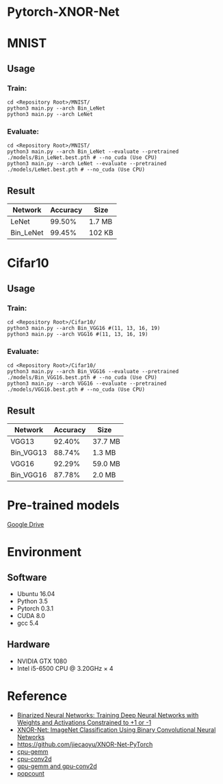 # Pytorch-XNOR-Net


# MNIST

## Usage
### Train:
~~~shell
cd <Repository Root>/MNIST/
python3 main.py --arch Bin_LeNet
python3 main.py --arch LeNet
~~~
### Evaluate:
~~~shell
cd <Repository Root>/MNIST/
python3 main.py --arch Bin_LeNet --evaluate --pretrained ./models/Bin_LeNet.best.pth # --no_cuda (Use CPU)
python3 main.py --arch LeNet --evaluate --pretrained ./models/LeNet.best.pth # --no_cuda (Use CPU)
~~~
## Result
|  Network  | Accuracy |  Size   |
|  -------  | -------- |  ----   |
|   LeNet   |  99.50%  |  1.7 MB |
| Bin_LeNet |  99.45%  |  102 KB |


# Cifar10

## Usage
### Train:
~~~shell
cd <Repository Root>/Cifar10/
python3 main.py --arch Bin_VGG16 #(11, 13, 16, 19)
python3 main.py --arch VGG16 #(11, 13, 16, 19)
~~~
### Evaluate:
~~~shell
cd <Repository Root>/Cifar10/
python3 main.py --arch Bin_VGG16 --evaluate --pretrained ./models/Bin_VGG16.best.pth # --no_cuda (Use CPU)
python3 main.py --arch VGG16 --evaluate --pretrained ./models/VGG16.best.pth # --no_cuda (Use CPU)
~~~
## Result
|  Network  | Accuracy |  Size    |
|  -------  | -------- |  ----    |
|   VGG13   |  92.40%  |  37.7 MB |
| Bin_VGG13 |  88.74%  |  1.3  MB |
|   VGG16   |  92.29%  |  59.0 MB |
| Bin_VGG16 |  87.78%  |  2.0  MB |

# Pre-trained models
[Google Drive](https://drive.google.com/open?id=13KAF89w1-OnGTgHlhblnzBafpz-sTCVT)

# Environment
## Software
* Ubuntu  16.04
* Python  3.5
* Pytorch 0.3.1
* CUDA    8.0
* gcc     5.4

## Hardware

* NVIDIA GTX 1080
* Intel  i5-6500 CPU @ 3.20GHz × 4


# Reference
* [Binarized Neural Networks: Training Deep Neural Networks with Weights and Activations Constrained to +1 or -1](https://arxiv.org/pdf/1602.02830.pdf)
* [XNOR-Net: ImageNet Classification Using Binary Convolutional Neural Networks](https://arxiv.org/pdf/1603.05279.pdf)
* https://github.com/jiecaoyu/XNOR-Net-PyTorch
* [cpu-gemm](http://apfel.mathematik.uni-ulm.de/~lehn/sghpc/gemm/page02/index.html)
* [cpu-conv2d](https://github.com/pytorch/pytorch/blob/f23feca681c5066c70f0fe1516fc2e269d615e93/aten/src/THNN/generic/SpatialConvolutionMM.c)
* [gpu-gemm and gpu-conv2d](https://github.com/1adrianb/bnn.torch/blob/master/BinarySpatialConvolution.cu)
* [popcount](https://github.com/kimwalisch/libpopcnt)
